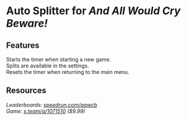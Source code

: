 # Auto Splitter for ***And All Would Cry Beware!***
## Features
Starts the timer when starting a new game.  
Splits are available in the settings.  
Resets the timer when returning to the main menu.

## Resources
*Leaderboards: [speedrun.com/aawcb](https://speedrun.com/aawcb)*  
*Game: [s.team/a/1071510](https://s.team/a/1071510) ($9.99)*